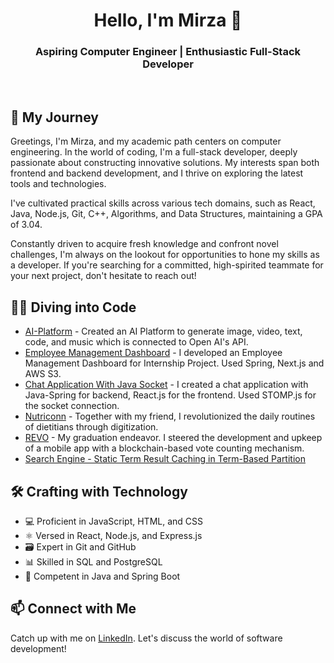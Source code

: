<div align="center">
  <h1>Hello, I'm Mirza 👋</h1>
  <h3>Aspiring Computer Engineer | Enthusiastic Full-Stack Developer</h3>
  <br>
<!--   <a href="http://nutriconn.com/"><img src="https://img.shields.io/badge/Nutriconn-Digitized_entire_workflow_of_dietitians-orange"></a> -->
<!--   <a href="https://senior.ceng.metu.edu.tr/2023/revo/"><img src="https://img.shields.io/badge-REVO-Blockchain_based_vote_counting_app-blue"></a> -->
</div>

## 🚀 My Journey

Greetings, I'm Mirza, and my academic path centers on computer engineering. In the world of coding, I'm a full-stack developer, deeply passionate about constructing innovative solutions. My interests span both frontend and backend development, and I thrive on exploring the latest tools and technologies.

I've cultivated practical skills across various tech domains, such as React, Java, Node.js, Git, C++, Algorithms, and Data Structures, maintaining a GPA of 3.04.

Constantly driven to acquire fresh knowledge and confront novel challenges, I'm always on the lookout for opportunities to hone my skills as a developer. If you're searching for a committed, high-spirited teammate for your next project, don't hesitate to reach out!

## 👨‍💻 Diving into Code
- [AI-Platform](https://github.com/YMirzaa/AI-Platform) - Created an AI Platform to generate image, video, text, code, and music which is connected to Open AI's API. 
- [Employee Management Dashboard](https://github.com/YMirzaa/Employee-Management-Dashboard) - I developed an Employee Management Dashboard for Internship Project. Used Spring, Next.js and AWS S3.
- [Chat Application With Java Socket](https://github.com/YMirzaa/Socket-Chat) - I created a chat application with Java-Spring for backend, React.js for the frontend. Used STOMP.js for the socket connection.
- [Nutriconn](http://nutriconn.com/) - Together with my friend, I revolutionized the daily routines of dietitians through digitization.
- [REVO](https://senior.ceng.metu.edu.tr/2023/revo/) - My graduation endeavor. I steered the development and upkeep of a mobile app with a blockchain-based vote counting mechanism.
- [Search Engine - Static Term Result Caching in Term-Based Partition](https://github.com/YMirzaa/Search-Engine-CENG778)

## 🛠️ Crafting with Technology

- 💻 Proficient in JavaScript, HTML, and CSS
- ⚛️ Versed in React, Node.js, and Express.js
- 🗃️ Expert in Git and GitHub
- 📊 Skilled in SQL and PostgreSQL
- 🐝 Competent in Java and Spring Boot

## 📫 Connect with Me

Catch up with me on [LinkedIn](https://www.linkedin.com/in/yusuf-mirza-altay-b03409168/). Let's discuss the world of software development!

<!--
### SkillSet
[![Profile views: YMirzaa](https://gpvc.arturio.dev/YMirzaa)](https://github.com/YMirzaa)
[![Linkedin: YMirzaa](https://img.shields.io/badge/-Follow-blue?style=flat-square&logo=Linkedin&logoColor=white&link=https://www.linkedin.com/in/yusuf-mirza-%C3%B6ks%C3%BCz-b03409168/)](https://www.linkedin.com/in/yusuf-mirza-%C3%B6ks%C3%BCz-b03409168/)
[![mail: ymirzaa](https://img.shields.io/badge/-Mail-red?style=flat-square&logo=Gmail&logoColor=white&link=mailto:ymiirza@gmail.com)](mailto:ymiirza@gmail.com)

![JavaScript](https://img.shields.io/badge/-JavaScript-000?&logo=JavaScript)
![TypeScript](https://img.shields.io/badge/-TypeScript-000?&logo=TypeScript)
![React](https://img.shields.io/badge/-React-000?&logo=React)
![React Native](https://img.shields.io/badge/React_Native-000.svg?&logo=react&logoColor=%2361DAFB)
![NodeJS](https://img.shields.io/badge/node.js-000?&logo=node.js&logoColor=white)
![Express.js](https://img.shields.io/badge/express.js-000.svg?&logo=express&logoColor=%2361DAFB)
![Python](https://img.shields.io/badge/-Python-000?&logo=Python)
![C++](https://img.shields.io/badge/-C++-000?&logo=c%2b%2b&logoColor=00599C)
![SQL](https://img.shields.io/badge/-SQL-000?&logo=PostgreSQL)
![MongoDB](https://img.shields.io/badge/-MongoDB-000?&logo=MongoDB)
![AWS](https://img.shields.io/badge/-AWS-000?&logo=Amazon-AWS&logoColor=F90)
![Linux](https://img.shields.io/badge/-Linux-000?&logo=Linux)

### 📈 My Github status:
[![Apoorv's github && 42 stats](https://github-readme-stats.vercel.app/api?username=ymirzaa&show_icons=true&theme=radical)](https://github.com/YMirzaa)
[![Top Langs](https://github-readme-stats.vercel.app/api/top-langs/?username=ymirzaa&layout=compact&theme=radical)](https://github.com/YMirzaa)
-->
